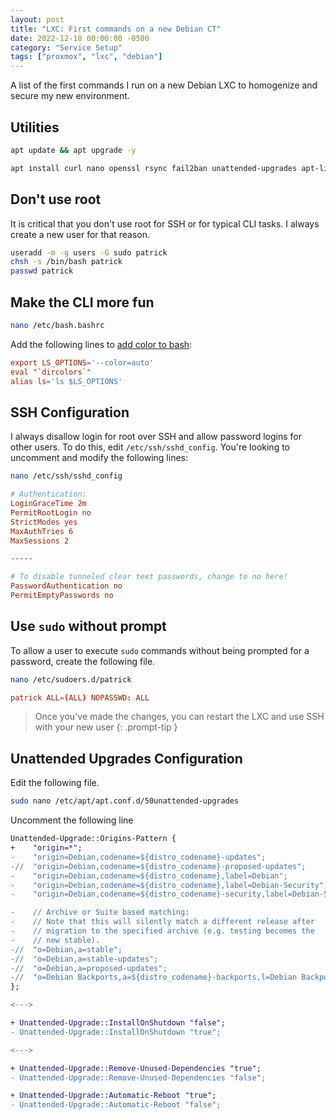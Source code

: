 ```yaml
---
layout: post
title: "LXC: First commands on a new Debian CT"
date: 2022-12-18 00:00:00 -0500
category: "Service Setup"
tags: ["proxmox", "lxc", "debian"]
---
```


A list of the first commands I run on a new Debian LXC to homogenize and secure my new environment.

<!--more-->

## Utilities

```bash
apt update && apt upgrade -y
```

```bash
apt install curl nano openssl rsync fail2ban unattended-upgrades apt-listchanges sudo -y
```

## Don't use root

It is critical that you don't use root for SSH or for typical CLI tasks. I always create a new user for that reason.

```bash
useradd -m -g users -G sudo patrick
chsh -s /bin/bash patrick
passwd patrick
```

## Make the CLI more fun

```bash
nano /etc/bash.bashrc
```

Add the following lines to [add color to bash](https://wiki.debian.org/BashColors):

```conf
export LS_OPTIONS='--color=auto'
eval "`dircolors`"
alias ls='ls $LS_OPTIONS'
```

## SSH Configuration

I always disallow login for root over SSH and allow password logins for other users. To do this, edit `/etc/ssh/sshd_config`. You're looking to uncomment and modify the following lines:

```bash
nano /etc/ssh/sshd_config
```

```conf
# Authentication:
LoginGraceTime 2m
PermitRootLogin no
StrictModes yes
MaxAuthTries 6
MaxSessions 2

-----

# To disable tunneled clear text passwords, change to no here!
PasswordAuthentication no
PermitEmptyPasswords no
```

## Use `sudo` without prompt

To allow a user to execute `sudo` commands without being prompted for a password, create the following file.

```bash
nano /etc/sudoers.d/patrick
```

```conf
patrick ALL=(ALL) NOPASSWD: ALL
```

> Once you've made the changes, you can restart the LXC and use SSH with your new user
{: .prompt-tip }

## Unattended Upgrades Configuration

Edit the following file.

```bash
sudo nano /etc/apt/apt.conf.d/50unattended-upgrades
```

Uncomment the following line

```diff
Unattended-Upgrade::Origins-Pattern {
+    "origin=*";
-    "origin=Debian,codename=${distro_codename}-updates";
-//  "origin=Debian,codename=${distro_codename}-proposed-updates";
-    "origin=Debian,codename=${distro_codename},label=Debian";
-    "origin=Debian,codename=${distro_codename},label=Debian-Security";
-    "origin=Debian,codename=${distro_codename}-security,label=Debian-Security";

-    // Archive or Suite based matching:
-    // Note that this will silently match a different release after
-    // migration to the specified archive (e.g. testing becomes the
-    // new stable).
-//  "o=Debian,a=stable";
-//  "o=Debian,a=stable-updates";
-//  "o=Debian,a=proposed-updates";
-//  "o=Debian Backports,a=${distro_codename}-backports,l=Debian Backports";
};

<--->

+ Unattended-Upgrade::InstallOnShutdown "false";
- Unattended-Upgrade::InstallOnShutdown "true";

<--->

+ Unattended-Upgrade::Remove-Unused-Dependencies "true";
- Unattended-Upgrade::Remove-Unused-Dependencies "false";

+ Unattended-Upgrade::Automatic-Reboot "true";
- Unattended-Upgrade::Automatic-Reboot "false";
```
